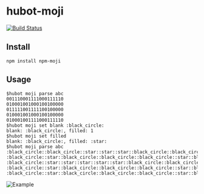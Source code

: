 # hubot-moji

[![Build Status](https://travis-ci.org/ara-ta3/hubot-moji.svg?branch=master)](https://travis-ci.org/ara-ta3/hubot-moji)

## Install

```
npm install npm-moji
```

## Usage

```
$hubot moji parse abc
001110001111000111110
010001001000100100000
011111001111100100000
010001001000100100000
010001001111000111110
$hubot moji set blank :black_circle: 
blank: :black_circle:, filled: 1
$hubot moji set filled 
blank: :black_circle:, filled: :star:
$hubot moji parse abc
:black_circle::black_circle::star::star::star::black_circle::black_circle::black_circle::star::star::star::star::black_circle::black_circle::black_circle::star::star::star::star::star::black_circle:
:black_circle::star::black_circle::black_circle::black_circle::star::black_circle::black_circle::star::black_circle::black_circle::black_circle::star::black_circle::black_circle::star::black_circle::black_circle::black_circle::black_circle::black_circle:
:black_circle::star::star::star::star::star::black_circle::black_circle::star::star::star::star::star::black_circle::black_circle::star::black_circle::black_circle::black_circle::black_circle::black_circle:
:black_circle::star::black_circle::black_circle::black_circle::star::black_circle::black_circle::star::black_circle::black_circle::black_circle::star::black_circle::black_circle::star::black_circle::black_circle::black_circle::black_circle::black_circle:
:black_circle::star::black_circle::black_circle::black_circle::star::black_circle::black_circle::star::star::star::star::black_circle::black_circle::black_circle::star::star::star::star::star::black_circle:
```

![Example](https://raw.githubusercontent.com/wiki/ara-ta3/hubot-moji/images/screenshot1.png)
